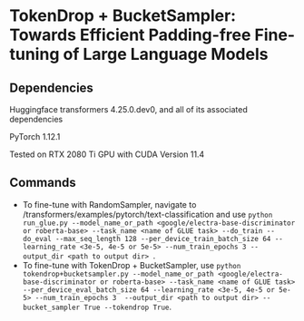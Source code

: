 # TokenDrop + BucketSampler: Towards Efficient Padding-free Fine-tuning of Large Language Models

## Dependencies
Huggingface transformers 4.25.0.dev0, and all of its associated dependencies

PyTorch 1.12.1

Tested on RTX 2080 Ti GPU with CUDA Version 11.4

## Commands
+ To fine-tune with RandomSampler, navigate to /transformers/examples/pytorch/text-classification and use `python run_glue.py --model_name_or_path <google/electra-base-discriminator or roberta-base> --task_name <name of GLUE task> --do_train --do_eval --max_seq_length 128 --per_device_train_batch_size 64 --learning_rate <3e-5, 4e-5 or 5e-5> --num_train_epochs 3 --output_dir <path to output dir> `.
+ To fine-tune with TokenDrop + BucketSampler, use `python tokendrop+bucketsampler.py --model_name_or_path <google/electra-base-discriminator or roberta-base> --task_name <name of GLUE task> --per_device_eval_batch_size 64 --learning_rate <3e-5, 4e-5 or 5e-5> --num_train_epochs 3  --output_dir <path to output dir> --bucket_sampler True --tokendrop True`. 

